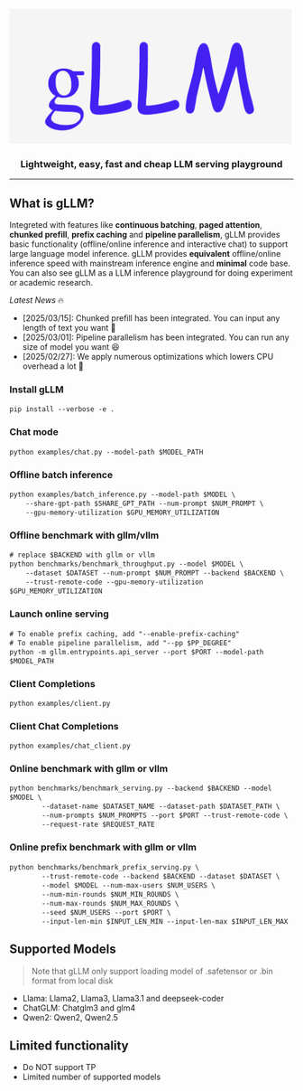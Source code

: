 <p align="center">
    <img src=doc/pic/gLLM.svg height=240>
</p>

<h3 align="center">
Lightweight, easy, fast and cheap LLM serving playground
</h3>


---

## What is gLLM?

Integreted with features like **continuous batching**, **paged attention**, **chunked prefill**, **prefix caching** and **pipeline parallelism**, gLLM provides basic functionality (offline/online inference and interactive chat) to support large language model inference. gLLM provides **equivalent** offline/online inference speed with mainstream inference engine and **minimal** code base. You can also see gLLM as a LLM inference playground for doing experiment or academic research.

*Latest News* :fire:
- [2025/03/15]: Chunked prefill has been integrated. You can input any length of text you want :hugs:
- [2025/03/01]: Pipeline parallelism has been integrated. You can run any size of model you want :laughing: 
- [2025/02/27]: We apply numerous optimizations which lowers CPU overhead a lot :clap: 


### Install gLLM
```
pip install --verbose -e .
```

### Chat mode
```
python examples/chat.py --model-path $MODEL_PATH
```

### Offline batch inference
```
python examples/batch_inference.py --model-path $MODEL \
    --share-gpt-path $SHARE_GPT_PATH --num-prompt $NUM_PROMPT \
    --gpu-memory-utilization $GPU_MEMORY_UTILIZATION
```

### Offline benchmark with gllm/vllm
```
# replace $BACKEND with gllm or vllm
python benchmarks/benchmark_throughput.py --model $MODEL \
    --dataset $DATASET --num-prompt $NUM_PROMPT --backend $BACKEND \
    --trust-remote-code --gpu-memory-utilization $GPU_MEMORY_UTILIZATION
```

### Launch online serving

```
# To enable prefix caching, add "--enable-prefix-caching"
# To enable pipeline parallelism, add "--pp $PP_DEGREE"
python -m gllm.entrypoints.api_server --port $PORT --model-path $MODEL_PATH
```

### Client Completions
```
python examples/client.py
```

### Client Chat Completions
```
python examples/chat_client.py
```

### Online benchmark with gllm or vllm
```
python benchmarks/benchmark_serving.py --backend $BACKEND --model $MODEL \
        --dataset-name $DATASET_NAME --dataset-path $DATASET_PATH \
        --num-prompts $NUM_PROMPTS --port $PORT --trust-remote-code \
        --request-rate $REQUEST_RATE
```

### Online prefix benchmark with gllm or vllm
```
python benchmarks/benchmark_prefix_serving.py \
        --trust-remote-code --backend $BACKEND --dataset $DATASET \
        --model $MODEL --num-max-users $NUM_USERS \
        --num-min-rounds $NUM_MIN_ROUNDS \
        --num-max-rounds $NUM_MAX_ROUNDS \
        --seed $NUM_USERS --port $PORT \
        --input-len-min $INPUT_LEN_MIN --input-len-max $INPUT_LEN_MAX
```

## Supported Models
> Note that gLLM only support loading model of .safetensor or .bin format from local disk

- Llama: Llama2, Llama3, Llama3.1 and deepseek-coder
- ChatGLM: Chatglm3 and glm4
- Qwen2: Qwen2, Qwen2.5

## Limited functionality

- Do NOT support TP
- Limited number of supported models
